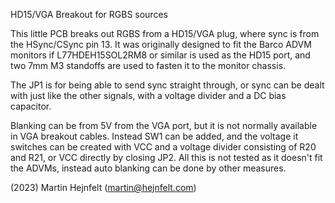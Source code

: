 HD15/VGA Breakout for RGBS sources

This little PCB breaks out RGBS from a HD15/VGA plug, where sync is from the HSync/CSync pin 13.
It was originally designed to fit the Barco ADVM monitors if L77HDEH15SOL2RM8 or similar is used
as the HD15 port, and two 7mm M3 standoffs are used to fasten it to the monitor chassis.

The JP1 is for being able to send sync straight through, or sync can be dealt with just like the
other signals, with a voltage divider and a DC bias capacitor.

Blanking can be from 5V from the VGA port, but it is not normally available in VGA breakout cables.
Instead SW1 can be added, and the voltage it switches can be created with VCC and a voltage divider
consisting of R20 and R21, or VCC directly by closing JP2. All this is not tested as it doesn't fit
the ADVMs, instead auto blanking can be done by other measures.

(2023) Martin Hejnfelt (martin@hejnfelt.com) 
